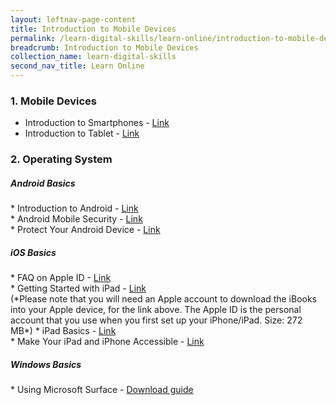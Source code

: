 ```yaml
---
layout: leftnav-page-content
title: Introduction to Mobile Devices
permalink: /learn-digital-skills/learn-online/introduction-to-mobile-devices/
breadcrumb: Introduction to Mobile Devices
collection_name: learn-digital-skills
second_nav_title: Learn Online
---
```

<h3>1. Mobile Devices</h3>
 
* Introduction to Smartphones - <a href="https://www.digitalunite.com/technology-guides/smartphones-tablets/smartphones" target="_blank">Link</a><br>
* Introduction to Tablet - <a href="https://www.digitalunite.com/technology-guides/smartphones-tablets/tablet-computers" target="_blank">Link</a><br>

<h3>2. Operating System</h3>
<h5>Android Basics</h5>
* Introduction to Android - <a href="https://edu.gcfglobal.org/en/androidbasics/" target="_blank">Link</a><br>
* Android Mobile Security - <a href="https://www.csa.gov.sg/gosafeonline/go-safe-for-me/homeinternetusers/android-mobile-security-what-you-need-to-know-about-malicious-apps" target="_blank">Link</a><br>
* Protect Your Android Device - <a href="https://support.google.com/android/answer/6215472?hl=en" target="_blank">Link</a><br>
  
<h5>iOS Basics</h5>
* FAQ on Apple ID  - <a href="https://appleid.apple.com/faq/#!&page=faq" target="_blank">Link</a><br>
* Getting Started with iPad - <a href="https://books.apple.com/us/book/ipad-starter-guide-ios-10/id1181563338" target="_blank">Link</a><br>(*Please note that you will need an Apple account to download the iBooks into your Apple device, for the link above. The Apple ID is the personal account that you use when you first set up your iPhone/iPad. Size: 272 MB*)
* iPad Basics - <a href="https://edu.gcfglobal.org/en/ipadbasics/" target="_blank">Link</a><br>
* Make Your iPad and iPhone Accessible - <a href="https://www.apple.com/accessibility/" target="_blank">Link</a><br>

<h5>Windows Basics</h5>
* Using Microsoft Surface - <a href="/files/surface-pro-4-user-guide-EN.pdf">Download guide</a><br>
 
